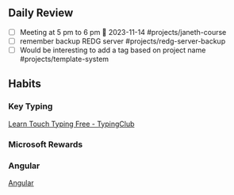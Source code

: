 ## Daily Review

- [ ] Meeting at 5 pm to 6 pm  📅 2023-11-14 #projects/janeth-course 
- [ ] remember backup REDG server #projects/redg-server-backup 
- [ ] Would be interesting to add a tag based on project name #projects/template-system 
## Habits
### Key Typing
[Learn Touch Typing Free - TypingClub](https://www.typingclub.com/)


### Microsoft Rewards


### Angular 
[Angular](https://angular.dev/)
